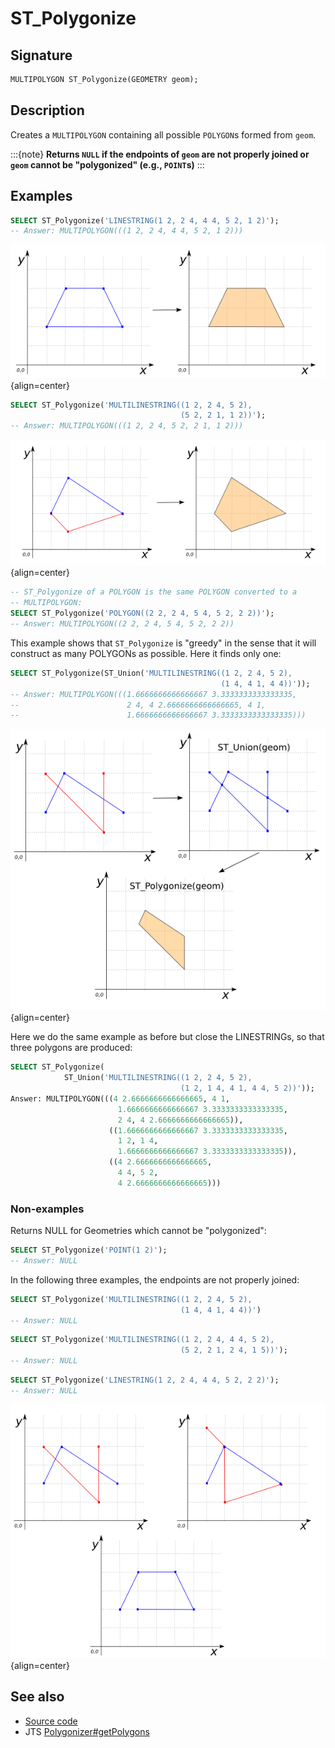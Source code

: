 # ST_Polygonize

## Signature

```sql
MULTIPOLYGON ST_Polygonize(GEOMETRY geom);
```

## Description

Creates a `MULTIPOLYGON` containing all possible `POLYGON`s formed from `geom`.

:::{note}
**Returns `NULL` if the endpoints of `geom` are not properly joined or `geom` cannot be "polygonized" (e.g., `POINT`s)**
:::

## Examples

```sql
SELECT ST_Polygonize('LINESTRING(1 2, 2 4, 4 4, 5 2, 1 2)');
-- Answer: MULTIPOLYGON(((1 2, 2 4, 4 4, 5 2, 1 2)))
```

![](./ST_Polygonize_2.png){align=center}

```sql
SELECT ST_Polygonize('MULTILINESTRING((1 2, 2 4, 5 2),
                                      (5 2, 2 1, 1 2))');
-- Answer: MULTIPOLYGON(((1 2, 2 4, 5 2, 2 1, 1 2)))
```

![](./ST_Polygonize_3.png){align=center}

```sql
-- ST_Polygonize of a POLYGON is the same POLYGON converted to a
-- MULTIPOLYGON:
SELECT ST_Polygonize('POLYGON((2 2, 2 4, 5 4, 5 2, 2 2))');
-- Answer: MULTIPOLYGON((2 2, 2 4, 5 4, 5 2, 2 2))
```

This example shows that `ST_Polygonize` is "greedy" in the sense that it will construct as many POLYGONs as possible. Here it finds only one:
```sql
SELECT ST_Polygonize(ST_Union('MULTILINESTRING((1 2, 2 4, 5 2),
                                               (1 4, 4 1, 4 4))'));
-- Answer: MULTIPOLYGON(((1.6666666666666667 3.3333333333333335,
--                        2 4, 4 2.6666666666666665, 4 1,
--                        1.6666666666666667 3.3333333333333335)))
```

![](./ST_Polygonize_4.png){align=center}

Here we do the same example as before but close the LINESTRINGs, so that three polygons are produced:
```sql
SELECT ST_Polygonize(
            ST_Union('MULTILINESTRING((1 2, 2 4, 5 2),
                                      (1 2, 1 4, 4 1, 4 4, 5 2))'));
Answer: MULTIPOLYGON(((4 2.6666666666666665, 4 1,
                        1.6666666666666667 3.3333333333333335,
                        2 4, 4 2.6666666666666665)),
                      ((1.6666666666666667 3.3333333333333335,
                        1 2, 1 4,
                        1.6666666666666667 3.3333333333333335)),
                      ((4 2.6666666666666665,
                        4 4, 5 2,
                        4 2.6666666666666665)))
```

### Non-examples

Returns NULL for Geometries which cannot be "polygonized":
```sql
SELECT ST_Polygonize('POINT(1 2)');
-- Answer: NULL
```

In the following three examples, the endpoints are not properly joined:
```sql
SELECT ST_Polygonize('MULTILINESTRING((1 2, 2 4, 5 2),
                                      (1 4, 4 1, 4 4))')
-- Answer: NULL
```

```sql
SELECT ST_Polygonize('MULTILINESTRING((1 2, 2 4, 4 4, 5 2),
                                      (5 2, 2 1, 2 4, 1 5))');
-- Answer: NULL
```
```sql
SELECT ST_Polygonize('LINESTRING(1 2, 2 4, 4 4, 5 2, 2 2)');
-- Answer: NULL
```

![](./ST_Polygonize_1.png){align=center}

## See also

* <a href="https://github.com/orbisgis/h2gis/blob/master/h2gis-functions/src/main/java/org/h2gis/functions/spatial/topology/ST_Polygonize.java" target="_blank">Source code</a>
* JTS [Polygonizer#getPolygons][jts]

[jts]: http://tsusiatsoftware.net/jts/javadoc/com/vividsolutions/jts/operation/polygonize/Polygonizer.html#getPolygons()
